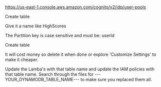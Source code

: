 https://us-east-1.console.aws.amazon.com/cognito/v2/idp/user-pools

Create table

Give it a name like HighScores

The Partition key is case sensitive and must be: userId

Create table

It will cost money so delete it when done or explore 'Customize Settings' to make it cheaper.

Update the Lamba's with that table name and update the IAM policies with that table name. Search through the files for ---YOUR_DYNAMODB_TABLE_NAME--- to make sure you replaced them all.




